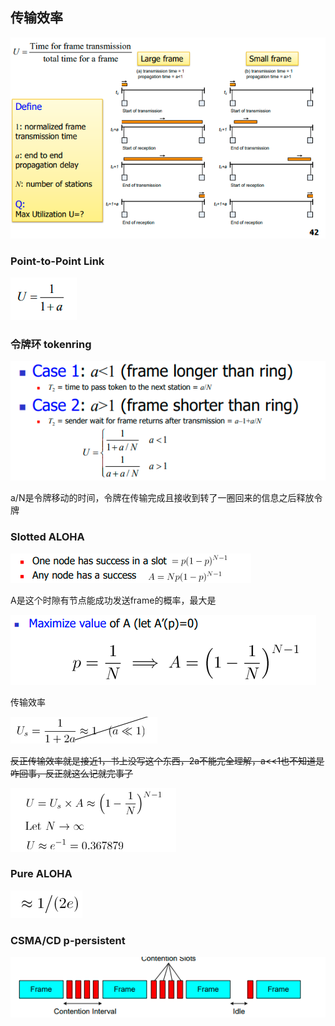 ## 传输效率

![image-20220308092713573](传输效率&ARP&DHCP.assets/image-20220308092713573.png)

### Point-to-Point Link 

![image-20220308092752956](传输效率&ARP&DHCP.assets/image-20220308092752956.png)

### 令牌环 tokenring

![image-20220308092948878](传输效率&ARP&DHCP.assets/image-20220308092948878.png)

a/N是令牌移动的时间，令牌在传输完成且接收到转了一圈回来的信息之后释放令牌

### Slotted ALOHA

![image-20220308093546242](传输效率&ARP&DHCP.assets/image-20220308093546242.png)

A是这个时隙有节点能成功发送frame的概率，最大是

![image-20220308093556526](传输效率&ARP&DHCP.assets/image-20220308093556526.png)

传输效率

![image-20220308093710267](传输效率&ARP&DHCP.assets/image-20220308093710267.png)

~~反正传输效率就是接近1，书上没写这个东西，2a不能完全理解，a<<1也不知道是咋回事，反正就这么记就完事了~~

![image-20220308093817870](传输效率&ARP&DHCP.assets/image-20220308093817870.png)

### Pure ALOHA

![image-20220308094212273](传输效率&ARP&DHCP.assets/image-20220308094212273.png)

### CSMA/CD p-persistent

![image-20220308095915930](传输效率&ARP&DHCP.assets/image-20220308095915930.png)